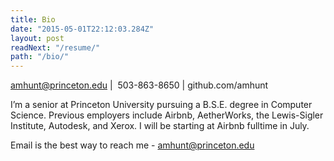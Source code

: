 ```yaml
---
title: Bio
date: "2015-05-01T22:12:03.284Z"
layout: post
readNext: "/resume/"
path: "/bio/"
---
```


amhunt@princeton.edu  |  503-863-8650  |  github.com/amhunt

I’m a senior at Princeton University pursuing a B.S.E. degree in Computer Science. Previous employers include Airbnb, AetherWorks, the Lewis-Sigler Institute, Autodesk, and Xerox. I will be starting at Airbnb fulltime in July.

Email is the best way to reach me - amhunt@princeton.edu